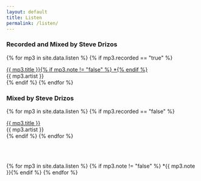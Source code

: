 ```yaml
---
layout: default
title: Listen
permalink: /listen/
---
```


<div class="row mt-2">
  <div class="col">
   <h3>Recorded and Mixed by Steve Drizos</h3> 
  </div>
</div>  

{% for mp3 in site.data.listen %}
  {% if mp3.recorded == "true" %}
<div class="row mt-2">
  <div class="col">
   <a href="{{ site.url | prepend: site.baseurl }}/assets/mp3/{{ mp3.mp3 }}" target="_blank" type="audio/mp3">
     <span class="credit-title">{{ mp3.title }}</span>{% if mp3.note != "false" %} <span>*</span>{% endif %}
   </a>
  </div>
  <div class="col"><span class="credit-artist">{{ mp3.artist }}</span>
  </div>
</div>
  {% endif %}
{% endfor %}

<br>

<div class="row mt-2">
  <div class="col">
   <h3>Mixed by Steve Drizos</h3>
  </div>
</div>  

{% for mp3 in site.data.listen %}
  {% if mp3.recorded == "false" %}
<div class="row mt-2">
  <div class="col">
   <a  href="{{ site.url | prepend: site.baseurl }}/assets/mp3/{{ mp3.mp3 }}" target="_blank" type="audio/mp3">
     <span class="credit-title">{{ mp3.title }}</span>
   </a>
  </div>
  <div class="col">
   <span class="credit-artist">{{ mp3.artist }}</span>
  </div>
</div>
  {% endif %}
{% endfor %}

<br><br>

{% for mp3 in site.data.listen %}
  {% if mp3.note != "false" %}<span> \*{{ mp3.note }}</span>{% endif %}
{% endfor %}


